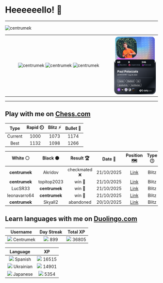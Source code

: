 # Heeeeeello! 👋

----

<div>
    <img
        src="https://komarev.com/ghpvc/?username=centrumek&label=visitors&color=0e75b6&style=flat"
        alt="centrumek"
    />
</div>

<table>
  <tbody>
    <tr>
      <td align="center" width="70%" colspan="2">
        <img 
            src="https://github-readme-stats.vercel.app/api?username=centrumek&show_icons=true&count_private=true&theme=dark&hide_border=true&hide=issues,contribs&bg_color=00000000"
            alt="centrumek"
          />
        <img
            src="https://github-readme-stats.vercel.app/api/top-langs/?username=centrumek&layout=compact&hide_border=true&theme=dark&bg_color=00000000&langs_count=6&exclude_repo=air-statistic-app"
            alt="centrumek"
        />
        <img 
            src="https://github-readme-streak-stats.herokuapp.com?user=centrumek&theme=dark&hide_border=true&background=FFFFFF00"
            alt="centrumek"
        />
      </td>
      <td width="30%" rowspan="2">
        <a href="https://app.daily.dev/centrumek">
          <img
            src="./devcard.png"
            alt="centrumek"
          />
        </a>
      </td>
    </tr>
  </tbody>
</table>

---

## Play with me on [Chess.com](https://www.chess.com/member/centrumek)

<div align="center">
<!--START_SECTION:chessStats-->
<!-- Automatically generated with https://github.com/Balastrong/chess-stats-action -->

| Type | Rapid ⏲️ | Blitz ⚡ | Bullet 🔫 |
|:---:|:---:|:---:|:---:|
| Current | 1000 | 1073 | 1174 |
| Best | 1132 | 1098 | 1266 |

| White ⚪ | Black ⚫ | Result 🏆 | Date 📅 | Position 🗺️ | Type 🕕 |
|:---:|:---:|:---:|:---:|:---:|:---:|
| **centrumek** | Akridov | checkmated ❌ | 21/10/2025 | <a href="http://www.ee.unb.ca/cgi-bin/tervo/fen.pl?select=r5k1/pp3p1p/6p1/1Np5/P1P2P2/4b2b/4B2P/6KR w - - 0 22">Link</a> | Blitz |
| **centrumek** | topitop2023 | win 🥇 | 21/10/2025 | <a href="http://www.ee.unb.ca/cgi-bin/tervo/fen.pl?select=1k5r/1p3Rp1/p7/5K2/P2PpP2/7p/7P/6q1 b - - 3 38">Link</a> | Blitz |
| LucSR33 | **centrumek** | win 🥇 | 21/10/2025 | <a href="http://www.ee.unb.ca/cgi-bin/tervo/fen.pl?select=8/6k1/7b/5pnP/P5PK/7r/8/5R2 w - - 1 50">Link</a> | Blitz |
| leonavarro64 | **centrumek** | win 🥇 | 21/10/2025 | <a href="http://www.ee.unb.ca/cgi-bin/tervo/fen.pl?select=8/8/8/1K1k4/1PpPr3/8/8/8 w - - 2 82">Link</a> | Blitz |
| **centrumek** | Skyall2 | abandoned  | 20/10/2025 | <a href="http://www.ee.unb.ca/cgi-bin/tervo/fen.pl?select=8/8/1k2p1r1/pP6/1b6/1PBp1r2/8/R5K1 w - - 0 36">Link</a> | Blitz |

<!--END_SECTION:chessStats-->
</div>

## Learn languages with me on [Duolingo.com](https://www.duolingo.com/profile/Centrumek)

<div align="center">
<!--START_SECTION:duolingoStats-->
<!-- Automatically generated with https://github.com/centrumek/duolingo-readme-stats-->

| Username | Day Streak | Total XP |
|:---:|:---:|:---:|
| <img src="https://raw.githubusercontent.com/centrumek/duolingo-readme-stats/main/assets/duolingo.png" height="12"> Centrumek | <img src="https://raw.githubusercontent.com/centrumek/duolingo-readme-stats/main/assets/streakinactive.svg" height="12"> 899 | <img src="https://raw.githubusercontent.com/centrumek/duolingo-readme-stats/main/assets/xp.svg" height="12"> 36805 |

| Language | XP |
|:---:|:---:|
| <img src="https://raw.githubusercontent.com/centrumek/duolingo-readme-stats/main/assets/langs/spanish.svg" height="12"> Spanish | <img src="https://raw.githubusercontent.com/centrumek/duolingo-readme-stats/main/assets/xp.svg" height="12"> 16515 |
| <img src="https://raw.githubusercontent.com/centrumek/duolingo-readme-stats/main/assets/langs/ukrainian.svg" height="12"> Ukrainian | <img src="https://raw.githubusercontent.com/centrumek/duolingo-readme-stats/main/assets/xp.svg" height="12"> 14901 |
| <img src="https://raw.githubusercontent.com/centrumek/duolingo-readme-stats/main/assets/langs/japanese.svg" height="12"> Japanese | <img src="https://raw.githubusercontent.com/centrumek/duolingo-readme-stats/main/assets/xp.svg" height="12"> 5354 |

<!--END_SECTION:duolingoStats-->
</div>
<!--
**centrumek/centrumek** is a ✨ _special_ ✨ repository because its `README.md` (this file) appears on your GitHub profile.

Here are some ideas to get you started:

- 🔭 I’m currently working on ...
- 🌱 I’m currently learning ...
- 👯 I’m looking to collaborate on ...
- 🤔 I’m looking for help with ...
- 💬 Ask me about ...
- 📫 How to reach me: ...
- 😄 Pronouns: ...
- ⚡ Fun fact: ...
-->

